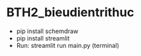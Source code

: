 # BTH2_bieudientrithuc
 - pip install schemdraw
 - pip install streamlit
 - Run: streamlit run main.py (terminal)
